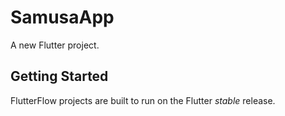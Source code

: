 # SamusaApp

A new Flutter project.

## Getting Started

FlutterFlow projects are built to run on the Flutter _stable_ release.
